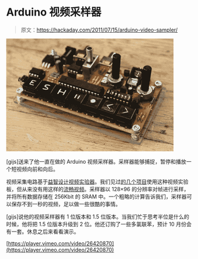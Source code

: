 # Arduino 视频采样器

> 原文：<https://hackaday.com/2011/07/15/arduino-video-sampler/>

![](img/3ac4b34a0ff5a72d223489641ee4c3d2.png "videosynth")

[gijs]送来了他一直在做的 Arduino 视频采样器。采样器能够捕捉，暂停和播放一个短视频向前和向后。

视频采集电路基于[益智设计视频实验器](http://nootropicdesign.com/ve/)。我们见过[的几个项目](http://hackaday.com/2011/06/07/capturing-video-with-an-arduino/)使用这种视频实验板，但从来没有用这样的[流畅视频](http://vimeo.com/26442419)。采样器以 128×96 的分辨率对帧进行采样，并将所有数据存储在 256Kbit 的 SRAM 中。一个粗略的计算告诉我们，采样器可以保存不到一秒的视频，足以做一些很酷的事情。

[gijs]说他的视频采样器有 1 位版本和 1.5 位版本。当我们忙于思考半位是什么的时候，他将把 1.5 位版本升级到 2 位。他还订购了一些多氯联苯，预计 10 月份会有一套。休息之后来看看演示。

[https://player.vimeo.com/video/26420870](https://player.vimeo.com/video/26420870)